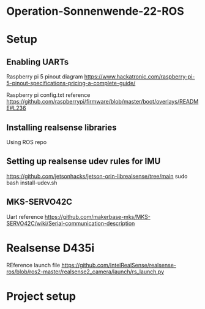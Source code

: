 # Operation-Sonnenwende-22-ROS

# Setup

## Enabling UARTs
Raspberry pi 5 pinout diagram
https://www.hackatronic.com/raspberry-pi-5-pinout-specifications-pricing-a-complete-guide/

Raspberry pi config.txt reference
https://github.com/raspberrypi/firmware/blob/master/boot/overlays/README#L236

## Installing realsense libraries
Using ROS repo

## Setting up realsense udev rules for IMU
https://github.com/jetsonhacks/jetson-orin-librealsense/tree/main
sudo bash install-udev.sh

## MKS-SERVO42C
Uart reference
https://github.com/makerbase-mks/MKS-SERVO42C/wiki/Serial-communication-description

# Realsense D435i
REference launch file
https://github.com/IntelRealSense/realsense-ros/blob/ros2-master/realsense2_camera/launch/rs_launch.py

# Project setup

